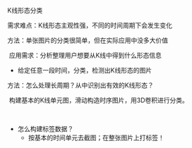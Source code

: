 K线形态分类

需求难点：K线形态主观性强，不同的时间周期下会发生变化

方法：单张图片的分类很简单，但在实际应用中没多大价值

​	应用需求：分析整理用户想要从K线中得到什么形态信息

* 给定任意一段时间，分类，检测出K线形态的图片

方法：怎么处理长周期？从中识别出有效的K线形态？

​      构建基本的K线单元图，滑动构造时序图片，用3D卷积进行分类。

​    

* 怎么构建标签数据？
  * 按基本的时间单元去截图；在整张图片上打标签！